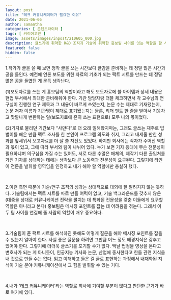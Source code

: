```yaml
---
layout: post
title: "테크 커뮤니케이터가 필요한 이유"
date: 2021-06-05
author: samantha
categories: [ 콘텐츠라이터 ]
tags: [ 커리어고민 ]
image: assets/images/inpost/210605_000.jpg
description: 글쓰기에 취약한 R&D 조직과 기술에 취약한 홍보팀 사이를 잇는 역할을 할 사람이 필요하다. 이 일을 해내는 사람이 바로 테크 커뮤니케이터다. 기술 글쓰기를 통해 관련 지식을 내 거로 만든 경험이 있다면 양 조직을 잇는 소통이 가능하다고 본다.
featured: false
hidden: false
---
```


1.작가가 글을 쓸 때 보면 정작 글을 쓰는 시간보다 글감을 준비하는 데 정말 많은 시간과 공을 들인다. 예전에 언론 보도를 위한 자료의 기초가 되는 팩트 시트를 만드는 데 정말 많은 공을 들였던 게 문득 생각난다.

(1)보도자료를 쓰는 게 홍보팀의 역할이라고 해도 보도자료에 쓸 아이템과 상세 내용은 현업 부서에서 최대한 준비해줘야 한다. 기관 담당자랑 더블 체크하면서 각 교수님의 연구실이 진행한 연구 제목과 그 내용이 바르게 쓰였는지, 논문 수는 제대로 기재됐는지, 논문 저자 이름과 기관명이 제대로 표기됐는지는 물론, 리더 멘트 한 줄을 받아서 기똥차고 맛깔나게 변환하는 일(보도자료에 흔히 쓰는 표현으로) 모두 나의 몫이었다.

(2)기자로 불리던 기간보다 “사만다”로 더 오래 일해왔지마는, 그래도 글쓰는 재주로 밥벌이를 해온 만큼 팩트 조사를 한 본인이 프로그램 의도와 취지, 그리고 내세울 만한 성과를 앞세워서 보고자료를 더 잘 쓸 자신도 있었다. 하지만 회사에는 각자가 주어진 역할과 몫이 있고, 그에 따라 부서와 팀이 나뉘어 있다. 누가 보면 기자 응대에 무슨 전문성이 필요하냐며 의구심을 가질 수는 있어도, 서로 다른 수많은 매체의, 제각기 다른 출입처를 가진 기자를 상대하는 데에는 생각보다 큰 노동력과 전문성이 요구된다. 그렇기에 타인이 전문을 발휘할 영역임을 인정하고 내가 해야 할 역할에만 충실히 했다.

<br/>

2.이런 측면 때문에 기술/연구 조직의 성과는 상대적으로 대외에 잘 알려지지 않는 듯하다. 기술팀에서는 팩트 시트를 따로 만들 여력이 없고, 기술 백그라운드를 갖추지 않은(대중을 상대로 커뮤니케이션 전략을 펼치는 데 특화된 전문성을 갖춘 이들에게 요구할 역할은 아니라고 본다) 홍보팀은 메시징 포인트를 잡는 데 어려움을 겪는다. 그래서 이 두 팀 사이를 연결해 줄 사람의 역할이 매우 중요하다.

<br/>

3.기술팀이 준 팩트 시트를 해석하진 못해도 어떻게 질문을 해야 메시징 포인트를 잡을 수 있는지 알아야 한다. 사실 좋은 질문을 하려면 그만큼 어느 정도 배경지식은 갖추고 있어야 한다. 그렇기에 더더욱 글쓰기를 포기할 수가 없다. 백날 법정물 영상을 본다고 변호사가 되는 게 아니듯이, 인공지능 기사와 논문, 산업에 종사한다고 한들 관련 지식을 내 것으로 만들 수는 없다. 읽고 이해하고 들은 걸 글로 표현하는 과정에서 내재화된 지식이 기술 분야 커뮤니케이션에서 그 힘을 발휘할 수 있는 거다.

<br/>

4.내가 '테크 커뮤니케이터'라는 역할로 회사에 기여할 부분이 많다고 판단한 근거가 바로 여기에 있다.
